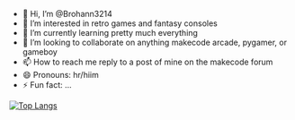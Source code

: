 - 👋 Hi, I’m @Brohann3214
- 👀 I’m interested in retro games and fantasy consoles
- 🌱 I’m currently learning pretty much everything
- 💞️ I’m looking to collaborate on anything makecode arcade, pygamer, or gameboy
- 📫 How to reach me reply to a post of mine on the makecode forum
- 😄 Pronouns: hr/hiim
- ⚡ Fun fact: ...

<!---
Brohann3214/Brohann3214 is a ✨ special ✨ repository because its `README.md` (this file) appears on your GitHub profile.
You can click the Preview link to take a look at your changes.
--->
[![Top Langs](https://github-readme-stats.vercel.app/api/top-langs/?username=brohann3214)](https://github.com/anuraghazra/github-readme-stats)
